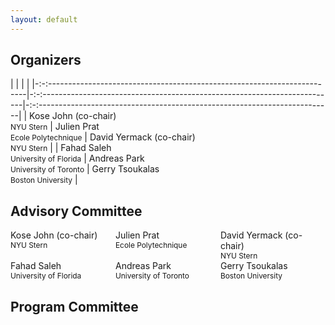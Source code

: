 ```yaml
---
layout: default
---
```


## Organizers

|                                                                            |                                                                             |                                                                             |
|-:-:------------------------------------------------------------------------|-:-:-------------------------------------------------------------------------|-:-:-------------------------------------------------------------------------|
| Kose John (co-chair)<br><span style="font-size:0.85em;">NYU Stern</span>    | Julien Prat<br><span style="font-size:0.85em;">Ecole Polytechnique</span>    | David Yermack (co-chair)<br><span style="font-size:0.85em;">NYU Stern</span> |
| Fahad Saleh<br><span style="font-size:0.85em;">University of Florida</span> | Andreas Park<br><span style="font-size:0.85em;">University of Toronto</span> | Gerry Tsoukalas<br><span style="font-size:0.85em;">Boston University</span>  |



## Advisory Committee

<style>
.column {
  float: left;
  width: 33.33%;
}

/* Clear floats after the columns */
.row:after {
  content: "";
  display: table;
  clear: both;
}
</style>

<div class="row">
    <div class="column">Kose John (co-chair)<br><span style="font-size:0.85em;">NYU Stern</span></div>
    <div class="column">Julien Prat<br><span style="font-size:0.85em;">Ecole Polytechnique</span></div>
    <div class="column">David Yermack (co-chair)<br><span style="font-size:0.85em;">NYU Stern</span></div>
</div>

<div class="row">
    <div class="column">Fahad Saleh<br><span style="font-size:0.85em;">University of Florida</span></div>
    <div class="column">Andreas Park<br><span style="font-size:0.85em;">University of Toronto</span></div>
    <div class="column">Gerry Tsoukalas<br><span style="font-size:0.85em;">Boston University</span></div>
</div>

  <!-- <div style="float: left; width: 33.33%;"></div>
  <div style="float: left; width: 33.33%;"></div>
  <div style="float: left; width: 33.33%;"></div> -->
## Program Committee